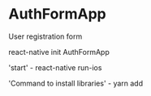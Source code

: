 # AuthFormApp
User registration form

react-native init AuthFormApp

'start' - react-native run-ios

'Command to install libraries' - yarn add

